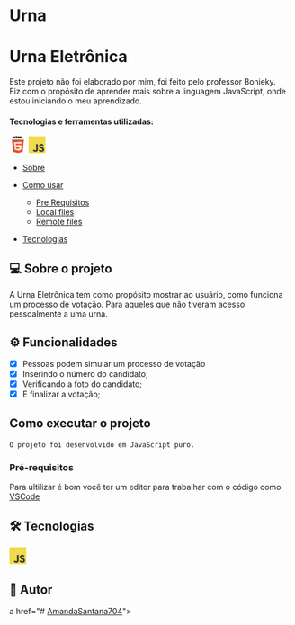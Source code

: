 # Urna
# Urna Eletrônica


Este projeto não foi elaborado por mim, foi feito pelo professor Bonieky.  
Fiz com o propósito de aprender mais sobre a linguagem JavaScript, onde estou iniciando o meu aprendizado.

#### Tecnologias e ferramentas utilizadas:
<p align="left">
<code><img height="30" src="https://raw.githubusercontent.com/github/explore/80688e429a7d4ef2fca1e82350fe8e3517d3494d/topics/html/html.png"></code>
 <code><img height="30" src="https://raw.githubusercontent.com/github/explore/80688e429a7d4ef2fca1e82350fe8e3517d3494d/topics/javascript/javascript.png"></code>
 </p>

<!--ts-->
   * [Sobre](#Sobre)
   * [Como usar](#como-usar)
      * [Pre Requisitos](#pre-requisitos)
      * [Local files](#local-files)
      * [Remote files](#remote-files)
     
   * [Tecnologias](#)
<!--te-->

 ## 💻 Sobre o projeto
 
A Urna Eletrônica tem como propósito mostrar ao usuário, como funciona um processo de votação. Para aqueles que não tiveram acesso pessoalmente a uma urna.

  ## ⚙️ Funcionalidades
  
   - [x] Pessoas podem simular um processo de votação
   - [x]  Inserindo o número do candidato;
   - [x] Verificando a foto do candidato;
   - [x] E finalizar a votação;
   
   ## Como executar o projeto
   
    O projeto foi desenvolvido em JavaScript puro.

 ### Pré-requisitos
  Para ultilizar é bom você ter um editor para trabalhar com o código como [VSCode](https://code.visualstudio.com/)


## 🛠 Tecnologias

<code><img height="30" src="https://raw.githubusercontent.com/github/explore/80688e429a7d4ef2fca1e82350fe8e3517d3494d/topics/javascript/javascript.png"></code>
 </p>

## 🦸 Autor

a href="# [AmandaSantana704](https://github.com/AmandaSantana704)">




